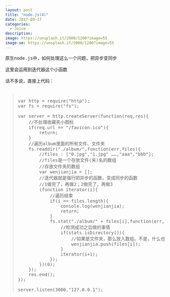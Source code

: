 ```yaml
---
layout: post
title: "node.js(4)"
date: 2017-09-17
categories:
  - Juice
description: 
image: https://unsplash.it/2000/1200?image=55
image-sm: https://unsplash.it/2000/1200?image=55
---
```


<pre>
原生node.js中，如何处理这么一个问题，把异步变同步

这里会运用到迭代器这个小函数

话不多说，直接上代码：

<blockquote>
var http = require("http");
var fs = require("fs");

var server = http.createServer(function(req,res){
	//不处理收藏夹小图标
	if(req.url == "/favicon.ico"){
		return;
	}
	//遍历album里面的所有文件、文件夹
	fs.readdir("./album/",function(err,files){
		//files : ["0.jpg","1.jpg" ……,"aaa","bbb"];
		//files是一个存放文件(夹)名的数组
		//存放文件夹的数组
		var wenjianjia = [];
		//迭代器就是强行把异步的函数，变成同步的函数
		//1做完了，再做2；2做完了，再做3
		(function iterator(i){
			//遍历结束
			if(i == files.length){
				console.log(wenjianjia);
				return;
			}
			fs.stat("./album/" + files[i],function(err,stats){
				//检测成功之后做的事情
				if(stats.isDirectory()){
					//如果是文件夹，那么放入数组。不是，什么也不做。
					wenjianjia.push(files[i]);
				}
				iterator(i+1);
			});
		})(0);
	});
	res.end();
});

server.listen(3000,"127.0.0.1");
</blockquote>

</pre>

